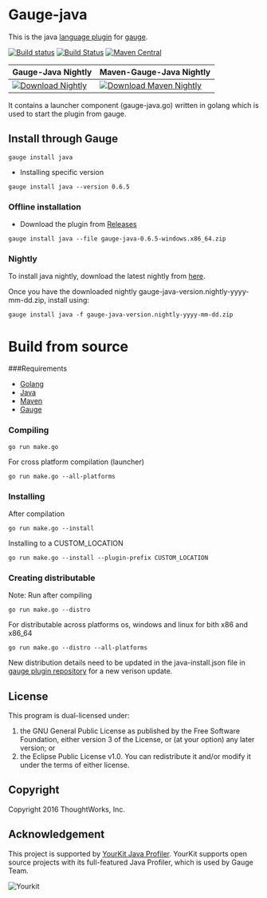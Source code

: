 Gauge-java
==========

This is the java [language plugin](http://getgauge.io/documentation/user/current/test_code/java/java.html) for [gauge](http://getgauge.io).

[![Build status](https://ci.appveyor.com/api/projects/status/b3xfe7d6fftbq6gf?svg=true)](https://ci.appveyor.com/project/getgauge/gauge-java)
[![Build Status](https://travis-ci.org/getgauge/gauge-java.svg?branch=master)](https://travis-ci.org/getgauge/gauge-java)
[![Maven Central](https://maven-badges.herokuapp.com/maven-central/com.thoughtworks.gauge/gauge-java/badge.svg)](https://maven-badges.herokuapp.com/maven-central/com.thoughtworks.gauge/gauge-java)

|Gauge-Java Nightly|Maven-Gauge-Java Nightly|
|----------|----------------|
|[ ![Download Nightly](https://api.bintray.com/packages/gauge/gauge-java/Nightly/images/download.svg) ](https://bintray.com/gauge/gauge-java/Nightly/_latestVersion)| [ ![Download Maven Nightly](https://api.bintray.com/packages/gauge/maven-gauge-java/Nightly/images/download.svg) ](https://bintray.com/gauge/maven-gauge-java/Nightly/_latestVersion)| 

It contains a launcher component (gauge-java.go) written in golang which is used to start the plugin from gauge.

Install through Gauge
---------------------
````
gauge install java
````

* Installing specific version
```
gauge install java --version 0.6.5
```

### Offline installation
* Download the plugin from [Releases](https://github.com/getgauge/gauge-java/releases)
```
gauge install java --file gauge-java-0.6.5-windows.x86_64.zip
```

### Nightly

To install java nightly, download the latest nightly from [here](https://bintray.com/gauge/gauge-java/Nightly).

Once you have the downloaded nightly gauge-java-version.nightly-yyyy-mm-dd.zip, install using:

    gauge install java -f gauge-java-version.nightly-yyyy-mm-dd.zip

# Build from source

###Requirements
* [Golang](http://golang.org/)
* [Java](https://www.java.com/en/download/index.jsp)
* [Maven](https://maven.apache.org/)
* [Gauge](http://getgauge.io)

### Compiling

````
go run make.go
````

For cross platform compilation (launcher)

````
go run make.go --all-platforms
````

### Installing

After compilation
````
go run make.go --install
````

Installing to a CUSTOM_LOCATION

````
go run make.go --install --plugin-prefix CUSTOM_LOCATION
````

### Creating distributable

Note: Run after compiling

````
go run make.go --distro
````

For distributable across platforms os, windows and linux for bith x86 and x86_64

````
go run make.go --distro --all-platforms
````

New distribution details need to be updated in the java-install.json file in  [gauge plugin repository](https://github.com/getgauge/gauge-repository) for a new verison update.

License
-------

This program is dual-licensed under:
1. the GNU General Public License as published by the Free Software Foundation, either version 3 of the License, or (at your option) any later version;
or
2. the Eclipse Public License v1.0. You can redistribute it and/or modify it under the terms of either license.

Copyright
---------

Copyright 2016 ThoughtWorks, Inc.

Acknowledgement
---------------

This project is supported by [YourKit Java Profiler](https://www.yourkit.com/java/profiler/index.jsp). YourKit supports open source projects with its full-featured Java Profiler, which is used by Gauge Team.

![Yourkit](https://www.yourkit.com/images/yklogo.png)
